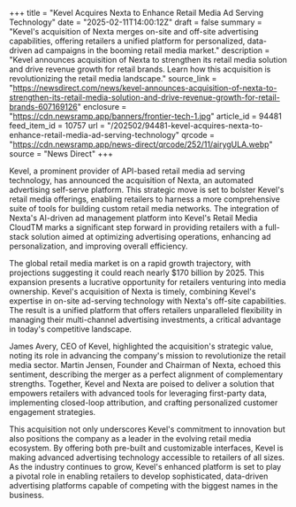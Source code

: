 +++
title = "Kevel Acquires Nexta to Enhance Retail Media Ad Serving Technology"
date = "2025-02-11T14:00:12Z"
draft = false
summary = "Kevel's acquisition of Nexta merges on-site and off-site advertising capabilities, offering retailers a unified platform for personalized, data-driven ad campaigns in the booming retail media market."
description = "Kevel announces acquisition of Nexta to strengthen its retail media solution and drive revenue growth for retail brands. Learn how this acquisition is revolutionizing the retail media landscape."
source_link = "https://newsdirect.com/news/kevel-announces-acquisition-of-nexta-to-strengthen-its-retail-media-solution-and-drive-revenue-growth-for-retail-brands-607169126"
enclosure = "https://cdn.newsramp.app/banners/frontier-tech-1.jpg"
article_id = 94481
feed_item_id = 10757
url = "/202502/94481-kevel-acquires-nexta-to-enhance-retail-media-ad-serving-technology"
qrcode = "https://cdn.newsramp.app/news-direct/qrcode/252/11/airygULA.webp"
source = "News Direct"
+++

<p>Kevel, a prominent provider of API-based retail media ad serving technology, has announced the acquisition of Nexta, an automated advertising self-serve platform. This strategic move is set to bolster Kevel's retail media offerings, enabling retailers to harness a more comprehensive suite of tools for building custom retail media networks. The integration of Nexta's AI-driven ad management platform into Kevel's Retail Media CloudTM marks a significant step forward in providing retailers with a full-stack solution aimed at optimizing advertising operations, enhancing ad personalization, and improving overall efficiency.</p><p>The global retail media market is on a rapid growth trajectory, with projections suggesting it could reach nearly $170 billion by 2025. This expansion presents a lucrative opportunity for retailers venturing into media ownership. Kevel's acquisition of Nexta is timely, combining Kevel's expertise in on-site ad-serving technology with Nexta's off-site capabilities. The result is a unified platform that offers retailers unparalleled flexibility in managing their multi-channel advertising investments, a critical advantage in today's competitive landscape.</p><p>James Avery, CEO of Kevel, highlighted the acquisition's strategic value, noting its role in advancing the company's mission to revolutionize the retail media sector. Martin Jensen, Founder and Chairman of Nexta, echoed this sentiment, describing the merger as a perfect alignment of complementary strengths. Together, Kevel and Nexta are poised to deliver a solution that empowers retailers with advanced tools for leveraging first-party data, implementing closed-loop attribution, and crafting personalized customer engagement strategies.</p><p>This acquisition not only underscores Kevel's commitment to innovation but also positions the company as a leader in the evolving retail media ecosystem. By offering both pre-built and customizable interfaces, Kevel is making advanced advertising technology accessible to retailers of all sizes. As the industry continues to grow, Kevel's enhanced platform is set to play a pivotal role in enabling retailers to develop sophisticated, data-driven advertising platforms capable of competing with the biggest names in the business.</p>